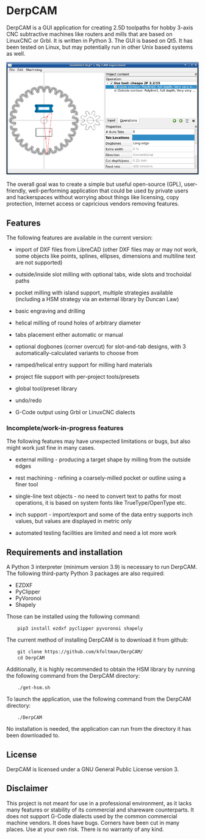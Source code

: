 # DerpCAM

DerpCAM is a GUI application for creating 2.5D toolpaths for hobby 3-axis CNC
subtractive machines like routers and mills that are based on LinuxCNC or Grbl.
It is written in Python 3. The GUI is based on Qt5. It has been tested on Linux,
but may potentially run in other Unix based systems as well.

![screenshot](img/screenshot.png)

The overall goal was to create a simple but useful open-source (GPL), user-friendly,
well-performing application that could be used by private users and hackerspaces
without worrying about things like licensing, copy protection, Internet access
or capricious vendors removing features.

## Features

The following features are available in the current version:

* import of DXF files from LibreCAD (other DXF files may or may not work,
  some objects like points, splines, ellipses, dimensions and multiline text
  are not supported)

* outside/inside slot milling with optional tabs, wide slots and trochoidal paths

* pocket milling with island support, multiple strategies available (including a HSM strategy via an external library by Duncan Law)

* basic engraving and drilling

* helical milling of round holes of arbitrary diameter

* tabs placement either automatic or manual

* optional dogbones (corner overcut) for slot-and-tab designs, with 3 automatically-calculated variants to choose from

* ramped/helical entry support for milling hard materials

* project file support with per-project tools/presets

* global tool/preset library

* undo/redo

* G-Code output using Grbl or LinuxCNC dialects

### Incomplete/work-in-progress features

The following features may have unexpected limitations or bugs, but also might work
just fine in many cases.

* external milling - producing a target shape by milling from the outside edges

* rest machining - refining a coarsely-milled pocket or outline using a finer tool

* single-line text objects - no need to convert text to paths for most operations, it is based on system fonts like TrueType/OpenType etc.

* inch support - import/export and some of the data entry supports inch values, but values are displayed in metric only

* automated testing facilities are limited and need a lot more work

## Requirements and installation

A Python 3 interpreter (minimum version 3.9) is necessary to run DerpCAM. The following third-party Python 3 packages are also required:

* EZDXF
* PyClipper
* PyVoronoi
* Shapely

Those can be installed using the following command:

        pip3 install ezdxf pyclipper pyvoronoi shapely

The current method of installing DerpCAM is to download it from github:

        git clone https://github.com/kfoltman/DerpCAM/
        cd DerpCAM

Additionally, it is highly recommended to obtain the HSM library by running the
following command from the DerpCAM directory:

        ./get-hsm.sh

To launch the application, use the following command from the DerpCAM directory:

        ./DerpCAM

No installation is needed, the application can run from the directory it has
been downloaded to.

## License

DerpCAM is licensed under a GNU General Public License version 3.

## Disclaimer

This project is not meant for use in a professional environment, as it lacks many
features or stability of its commercial and shareware counterparts. It does not
support G-Code dialects used by the common commercial machine vendors. It does
have bugs. Corners have been cut in many places. Use at your own risk. There
is no warranty of any kind.
